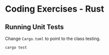 # Coding Exercises - Rust

## Running Unit Tests

Change `Cargo.toml` to point to the class testing.

```bash
cargo test
```
